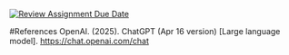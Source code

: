 [![Review Assignment Due Date](https://classroom.github.com/assets/deadline-readme-button-22041afd0340ce965d47ae6ef1cefeee28c7c493a6346c4f15d667ab976d596c.svg)](https://classroom.github.com/a/7qJTF1lE)


#References
OpenAI. (2025). ChatGPT (Apr 16 version) [Large language model]. https://chat.openai.com/chat

